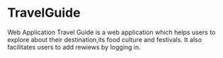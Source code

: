 # TravelGuide
Web Application
Travel Guide is a web application which helps users to explore about their destination,its food culture and festivals. It also facilitates users to add rewiews by logging in.
